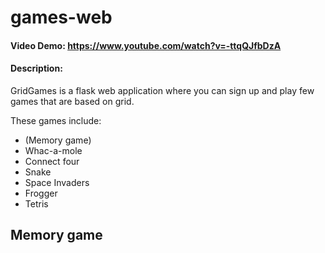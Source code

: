 # games-web
#### Video Demo:  <https://www.youtube.com/watch?v=-ttqQJfbDzA>
#### Description:
GridGames is a flask web application where you can sign up and play few games that are based on grid.

These games include:
* (Memory game)
* Whac-a-mole
* Connect four
* Snake
* Space Invaders
* Frogger
* Tetris

## Memory game